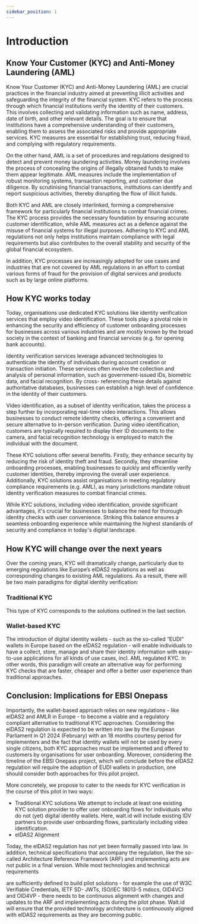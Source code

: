 ```yaml
---
sidebar_position: 1
---
```


# Introduction

## Know Your Customer (KYC) and Anti-Money Laundering (AML)

Know Your Customer (KYC) and Anti-Money Laundering (AML) are crucial practices in the financial industry
aimed at preventing illicit activities and safeguarding the integrity of the financial system.
KYC refers to the process through which financial institutions verify the identity of their customers. This
involves collecting and validating information such as name, address, date of birth, and other relevant
details. The goal is to ensure that institutions have a comprehensive understanding of their customers,
enabling them to assess the associated risks and provide appropriate services. KYC measures are essential
for establishing trust, reducing fraud, and complying with regulatory requirements.

On the other hand, AML is a set of procedures and regulations designed to detect and prevent money
laundering activities. Money laundering involves the process of concealing the origins of illegally obtained
funds to make them appear legitimate. AML measures include the implementation of robust monitoring
systems, transaction reporting, and customer due diligence. By scrutinising financial transactions,
institutions can identify and report suspicious activities, thereby disrupting the flow of illicit funds.

Both KYC and AML are closely interlinked, forming a comprehensive framework for particularly financial
institutions to combat financial crimes. The KYC process provides the necessary foundation by ensuring
accurate customer identification, while AML measures act as a defence against the misuse of financial
systems for illegal purposes. Adhering to KYC and AML regulations not only helps institutions maintain
compliance with legal requirements but also contributes to the overall stability and security of the global
financial ecosystem.

In addition, KYC processes are increasingly adopted for use cases and industries that are not covered by
AML regulations in an effort to combat various forms of fraud for the provision of digital services and
products such as by large online platforms.

## How KYC works today

Today, organisations use dedicated KYC solutions like identity verification services that employ video
identification. These tools play a pivotal role in enhancing the security and efficiency of customer
onboarding processes for businesses across various industries and are mostly known by the broad society
in the context of banking and financial services (e.g. for opening bank accounts).

Identity verification services leverage advanced technologies to authenticate the identity of individuals
during account creation or transaction initiation. These services often involve the collection and analysis of personal information, such as government-issued IDs, biometric data, and facial recognition. By cross-
referencing these details against authoritative databases, businesses can establish a high level of confidence in the identity of their customers.

Video identification, as a subset of identity verification, takes the process a step further by incorporating
real-time video interactions. This allows businesses to conduct remote identity checks, offering a
convenient and secure alternative to in-person verification. During video identification, customers are
typically required to display their ID documents to the camera, and facial recognition technology is
employed to match the individual with the document.

These KYC solutions offer several benefits. Firstly, they enhance security by reducing the risk of identity
theft and fraud. Secondly, they streamline onboarding processes, enabling businesses to quickly and
efficiently verify customer identities, thereby improving the overall user experience. Additionally, KYC
solutions assist organisations in meeting regulatory compliance requirements (e.g. AML), as many
jurisdictions mandate robust identity verification measures to combat financial crimes.

While KYC solutions, including video identification, provide significant advantages, it's crucial for businesses
to balance the need for thorough identity checks with user convenience. Striking this balance ensures a
seamless onboarding experience while maintaining the highest standards of security and compliance in
today's digital landscape.

## How KYC will change over the next years

Over the coming years, KYC will dramatically change, particularly due to emerging regulations like
Europe’s eIDAS2 regulations as well as corresponding changes to existing AML regulations. As a result,
there will be two main paradigms for digital identity verification:

### Traditional KYC

This type of KYC corresponds to the solutions outlined in the last section.

### Wallet-based KYC

The introduction of digital identity wallets - such as the so-called “EUDI” wallets in Europe based on the
eIDAS2 regulation - will enable individuals to have a collect, store, manage and share their identity
information with easy-to-use applications for all kinds of use cases, incl. AML regulated KYC. In other
words, this paradigm will create an alternative way for performing KYC checks that are faster, cheaper
and offer a better user experience than traditional approaches.

## Conclusion: Implications for EBSI Onepass

Importantly, the wallet-based approach relies on new regulations - like eIDAS2 and AMLR in Europe - to
become a viable and a regulatory compliant alternative to traditional KYC approaches. Considering the
eIDAS2 regulation is expected to be written into law by the European Parliament in Q1 2024 (February)
with an 18 months courtesy period for implementers and the fact that identity wallets will not be used by
every single citizens, both KYC approaches must be implemented and offered to customers by
organisations for user onboarding. Moreover, considering the timeline of the EBSI Onepass project, which
will conclude before the eIDAS2 regulation will require the adoption of EUDI wallets in production, one
should consider both approaches for this pilot project.

More concretely, we propose to cater to the needs for KYC verification in the course of this pilot in two
ways:

- Traditional KYC solutions
  We attempt to include at least one existing KYC solution provider to offer user onboarding flows for individuals who do not (yet) digital identity wallets. Here, walt.id will include existing IDV partners to provide user onboarding flows, particularly including video identification.
- eIDAS2 Alignment

Today, the eIDAS2 regulation has not yet been formally passed into law. In addition, technical specifications
that accompany the regulation, like the so-called Architecture Reference Framework (ARF) and
implementing acts are not public in a final version. While most technologies and technical requirements

are sufficiently defined to build pilot solutions - for example the use of W3C Verifiable Credentials, IETF SD-
JWTs, ISO/IEC 18013-5 mdocs, OID4VCI and OID4VP - there needs to be continuous alignment with changes and updates to the ARF and implementing acts during the pilot phase. Walt.id will ensure that the provided
technology architecture is continuously aligned with eIDAS2 requirements as they are becoming public.
